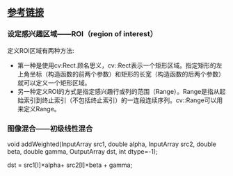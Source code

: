 ## [参考链接](http://blog.csdn.net/poem_qianmo/article/details/20911629)

### 设定感兴趣区域——ROI（region of interest）
定义ROI区域有两种方法:
- 第一种是使用cv:Rect.顾名思义，cv::Rect表示一个矩形区域。指定矩形的左上角坐标（构造函数的前两个参数）和矩形的长宽（构造函数的后两个参数）就可以定义一个矩形区域。
- 另一种定义ROI的方式是指定感兴趣行或列的范围（Range）。Range是指从起始索引到终止索引（不包括终止索引）的一连段连续序列。cv::Range可以用来定义Range。

### 图像混合——初级线性混合
void addWeighted(InputArray src1, double alpha, InputArray src2, double beta, double gamma, OutputArray dst, int dtype=-1);

 dst = src1[I]×alpha+ src2[I]×beta + gamma;
